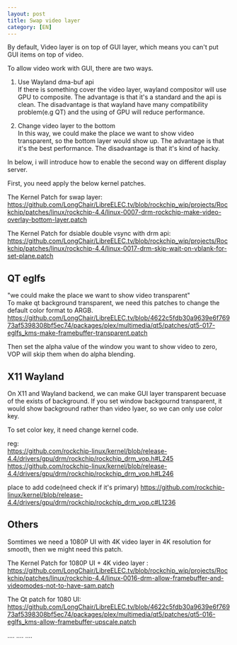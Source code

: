 ```yaml
---
layout: post
title: Swap video layer
category: [EN]
---
```


By default, Video layer is on top of GUI layer, which means you can't put GUI items on top of video.

To allow video work with GUI, there are two ways.

1. Use Wayland dma-buf api  
If there is something cover the video layer, wayland compositor will use GPU to composite.
The advantage is that it's a standard and the api is clean.
The disadvantage is that wayland have many compatibility problem(e.g QT) and the using of GPU will reduce performance.

2. Change video layer to the bottom  
In this way, we could make the place we want to show video transparent, so the bottom layer would show up.
The advantage is that it's the best performance.
The disadvantage is that it's kind of hacky.


In below, i will introduce how to enable the second way on different display server.

First, you need apply the below kernel patches.

The Kernel Patch for swap layer:  
https://github.com/LongChair/LibreELEC.tv/blob/rockchip_wip/projects/Rockchip/patches/linux/rockchip-4.4/linux-0007-drm-rockchip-make-video-overlay-bottom-layer.patch

The Kernel Patch for dsiable double vsync with drm api:
https://github.com/LongChair/LibreELEC.tv/blob/rockchip_wip/projects/Rockchip/patches/linux/rockchip-4.4/linux-0017-drm-skip-wait-on-vblank-for-set-plane.patch


## QT eglfs

"we could make the place we want to show video transparent"  
To make qt background transparent, we need this patches to change the default color format to ARGB.  
https://github.com/LongChair/LibreELEC.tv/blob/4622c5fdb30a9639e6f76973af5398308bf5ec74/packages/plex/multimedia/qt5/patches/qt5-017-eglfs_kms-make-framebuffer-transparent.patch

Then set the alpha value of the window you want to show video to zero, VOP will skip them when do alpha blending.


## X11 Wayland

On X11 and Wayland backend, we can make GUI layer transparent becuase of the exists of background.
If you set window backgournd transparent, it would show background rather than video lyaer, so we can only use color key.

To set color key, it need change kernel code.  

reg:  
https://github.com/rockchip-linux/kernel/blob/release-4.4/drivers/gpu/drm/rockchip/rockchip_drm_vop.h#L245  
https://github.com/rockchip-linux/kernel/blob/release-4.4/drivers/gpu/drm/rockchip/rockchip_drm_vop.h#L246  

place to add code(need check if it's primary)
https://github.com/rockchip-linux/kernel/blob/release-4.4/drivers/gpu/drm/rockchip/rockchip_drm_vop.c#L1236

## Others

Somtimes we need a 1080P UI with 4K video layer in 4K resolution for smooth, then we might need this patch.  

The Kernel Patch for 1080P UI + 4K video layer :  
https://github.com/LongChair/LibreELEC.tv/blob/rockchip_wip/projects/Rockchip/patches/linux/rockchip-4.4/linux-0016-drm-allow-framebuffer-and-videomodes-not-to-have-sam.patch

The Qt patch for 1080 UI:  
https://github.com/LongChair/LibreELEC.tv/blob/4622c5fdb30a9639e6f76973af5398308bf5ec74/packages/plex/multimedia/qt5/patches/qt5-016-eglfs_kms-allow-framebuffer-upscale.patch

....
....
....

